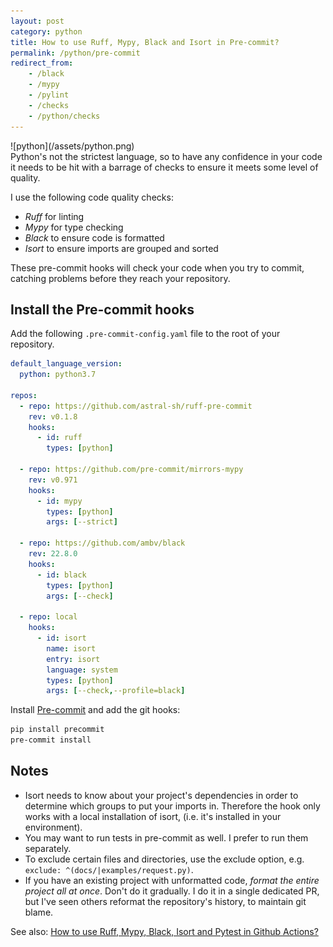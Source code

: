 ```yaml
---
layout: post
category: python
title: How to use Ruff, Mypy, Black and Isort in Pre-commit?
permalink: /python/pre-commit
redirect_from:
    - /black
    - /mypy
    - /pylint
    - /checks
    - /python/checks
---
```

<div class="wide-logos" markdown="1">
![python](/assets/python.png)
</div>

<div id="intro" markdown="1">
Python's not the strictest language, so to have any confidence in your code it needs
to be hit with a barrage of checks to ensure it meets some level of quality.
</div>

I use the following code quality checks:

- *Ruff* for linting
- *Mypy* for type checking
- *Black* to ensure code is formatted
- *Isort* to ensure imports are grouped and sorted

These pre-commit hooks will check your code when you try to commit, catching
problems before they reach your repository.

## Install the Pre-commit hooks

Add the following `.pre-commit-config.yaml` file to the root of your
repository.

```yaml
default_language_version:
  python: python3.7

repos:
  - repo: https://github.com/astral-sh/ruff-pre-commit
    rev: v0.1.8
    hooks:
      - id: ruff
        types: [python]

  - repo: https://github.com/pre-commit/mirrors-mypy
    rev: v0.971
    hooks:
      - id: mypy
        types: [python]
        args: [--strict]

  - repo: https://github.com/ambv/black
    rev: 22.8.0
    hooks:
      - id: black
        types: [python]
        args: [--check]

  - repo: local
    hooks:
      - id: isort
        name: isort
        entry: isort
        language: system
        types: [python]
        args: [--check,--profile=black]
```

Install [Pre-commit](https://pre-commit.com) and add the git hooks:
```sh
pip install precommit
pre-commit install
```

## Notes

- Isort needs to know about your project's dependencies in order to determine which groups to put your imports in. Therefore the hook
  only works with a local installation of isort, (i.e. it's installed in your
  environment).
- You may want to run tests in pre-commit as well. I prefer to run them separately.
- To exclude certain files and directories, use the exclude option, e.g. `exclude: ^(docs/|examples/request.py)`.
- If you have an existing project with unformatted code, _format the entire project all at once_. Don't do it gradually. I do it in a single dedicated PR, but I've seen others reformat the repository's history, to maintain git blame.

See also: [How to use Ruff, Mypy, Black, Isort and Pytest in Github Actions?](/python/github-actions)
